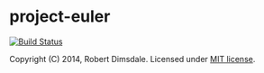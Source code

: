 project-euler
=============

[![Build Status](https://travis-ci.org/robdimsdale/project-euler.svg?branch=master)](https://travis-ci.org/robdimsdale/project-euler)

Copyright (C) 2014, Robert Dimsdale. Licensed under [MIT license].

 [MIT License]: https://github.com/robdimsdale/project-euler/raw/master/LICENSE
